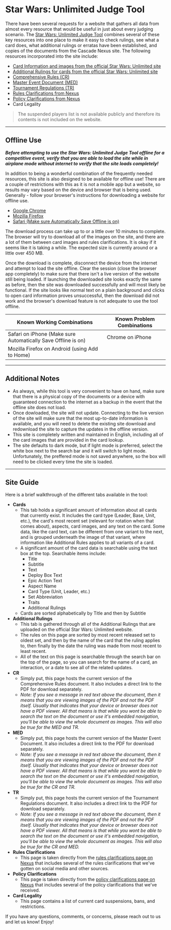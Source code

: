 # Star Wars: Unlimited Judge Tool

There have been several requests for a website that gathers all data from almost every resource that would be useful in just about every judging scenario. The [Star Wars: Unlimited Judge Tool](https://donovandevelops.github.io/SWUJudgeTool/) combines several of these key resources into one place to make it easy to check rulings, see what a card does, what additional rulings or erratas have been established, and copies of the documents from the Cascade Nexus site. The following resources incorporated into the site include:
- [Card Information and images from the official Star Wars: Unlimited site](https://starwarsunlimited.com/cards)
- [Additional Rulings for cards from the official Star Wars: Unlimited site](https://starwarsunlimited.com/cards)
- [Comprehensive Rules (CR)](https://nexus.cascadegames.com/resources/)
- [Master Event Document (MED)](https://nexus.cascadegames.com/resources/)
- [Tournament Regulations (TR)](https://nexus.cascadegames.com/resources/)
- [Rules Clarifications from Nexus](https://nexus.cascadegames.com/resources/Rules_Clarifications/)
- [Policy Clarifications from Nexus](https://nexus.cascadegames.com/resources/Policy_Clarifications/)
- Card Legality

>The suspended players list is not available publicly and therefore its contents is not included on the website.
---


## Offline Use

***Before attempting to use the Star Wars: Unlimited Judge Tool offline for a competitive event, verify that you are able to load the site while in airplane mode without internet to verify that the site loads completely!***

In addition to being a wonderful combination of the frequently needed resources, this site is also designed to be available for offline use! There are a couple of restrictions with this as it is not a mobile app but a website, so results may vary based on the device and browser that is being used.
Generally - follow your browser's instructions for downloading a website for offline use.
- [Google Chrome](https://support.google.com/chrome/answer/7343019?hl=en&co=GENIE.Platform%3DDesktop#:~:text=Download%20a%20page%20from%20Chrome%20to%20read%20offline&text=save%20a%20page.-,On%20your%20computer%2C%20open%20Chrome.,page%20you%20want%20to%20save.&text=Choose%20where%20you%20want%20to,Select%20Save.)
- [Mozilla Firefox](https://support.mozilla.org/en-US/kb/how-save-web-page)
- [Safari (Make sure Automatically Save Offline is on)](https://support.apple.com/en-sg/guide/iphone/iph1a4721132/ios)

The download process can take up to or a little over 10 minutes to complete. The browser will try to download all of the images on the site, and there are a lot of them between card images and rules clarifications. It is okay if it seems like it is taking a while. The expected size is currently around or a little over 450 MB.

Once the download is complete, disconnect the device from the internet and attempt to load the site offline. Clear the session (close the browser app completely) to make sure that there isn't a live version of the website still being loaded. If launching the downloaded site looks exactly the same as before, then the site was downloaded successfully and will most likely be functional. If the site looks like normal text on a plain background and clicks to open card information proves unsuccessful, then the download did not work and the browser's download feature is not adequate to use the tool offline.

| Known Working Combinations | Known Problem Combinations |
|--|--|
| Safari on iPhone (Make sure Automatically Save Offline is on) | Chrome on iPhone |
| Mozilla Firefox on Android (using Add to Home) |  |


---
## Additional Notes
- As always, while this tool is very convenient to have on hand, make sure that there is a physical copy of the documents or a device with guaranteed connection to the internet as a backup in the event that the offline site does not load.
- Once dowloaded, the site will not update. Connecting to the live version of the site will make sure that the most up-to-date information is available, and you will need to delete the existing site download and redownload the site to capture the updates in the offline version.
- This site is completely written and maintained in English, including all of the card images that are provided in the card lookup.
- The site defaults to dark mode, but if light mode is preferred, select the white box next to the search bar and it will switch to light mode. Unfortunately, the preffered mode is not saved anywhere, so the box will need to be clicked every time the site is loaded.

---
## Site Guide
Here is a brief walkthrough of the different tabs available in the tool:
- **Cards**
  - This tab holds a significant amount of information about all cards that currently exist. It includes the card type (Leader, Base, Unit, etc.), the card's most recent set (relevant for rotation when that comes about), aspects, card images, and any text on the card. Some data, like the card text, can be different from one variant to the next, and is grouped underneath the image of that variant, where information like Additional Rules applies to all variants of a card.
  - A significant amount of the card data is searchable using the text box at the top. Searchable items include:
	  - Title
	  - Subtitle
	  - Text
	  - Deploy Box Text
	  - Epic Action Text
	  - Aspect Name
	  - Card Type (Unit, Leader, etc.)
	  - Set Abbreviation
	  - Traits
	  - Additional Rulings
  - Cards are sorted alphabetically by Title and then by Subtitle
- **Additional Rulings**
	- This tab is gathered through all of the Additional Rulings that are uploaded on the official Star Wars: Unlimited website.
	- The rules on this page are sorted by most recent released set to oldest set, and then by the name of the card that the ruling applies to, then finally by the date the ruling was made from most recent to least recent.
	- All of the text on this page is searchable through the search bar on the top of the page, so you can search for the name of a card, an interaction, or a date to see all of the related updates.
- **CR**
	- Simply put, this page hosts the current version of the Comprehensive Rules document. It also includes a direct link to the PDF for download separately.
	- *Note: If you see a message in red text above the document, then it means that you are viewing images of the PDF and not the PDF itself. Usually that indicates that your device or browser does not have a PDF viewer. All that means is that while you wont be able to search the text on the document or use it's embedded navigation, you'll be able to view the whole document as images. This will also be true for the MED and TR.*
- **MED**
	- Simply put, this page hosts the current version of the Master Event Document. It also includes a direct link to the PDF for download separately.
	- *Note: If you see a message in red text above the document, then it means that you are viewing images of the PDF and not the PDF itself. Usually that indicates that your device or browser does not have a PDF viewer. All that means is that while you wont be able to search the text on the document or use it's embedded navigation, you'll be able to view the whole document as images. This will also be true for the CR and TR.*
- **TR**
	- Simply put, this page hosts the current version of the Tournament Regulations document. It also includes a direct link to the PDF for download separately.
	- *Note: If you see a message in red text above the document, then it means that you are viewing images of the PDF and not the PDF itself. Usually that indicates that your device or browser does not have a PDF viewer. All that means is that while you wont be able to search the text on the document or use it's embedded navigation, you'll be able to view the whole document as images. This will also be true for the CR and MED.*
- **Rules Clarifications**
	- This page is taken directly from the [rules clarifications page on Nexus](https://nexus.cascadegames.com/resources/Rules_Clarifications/) that includes several of the rules clarifications that we've gotten on social media and other sources.
- **Policy Clarifications**
	- This page is taken directly from the [policy clarifications page on Nexus](https://nexus.cascadegames.com/resources/Policy_Clarifications/) that includes several of the policy clarifications that we've received.
- **Card Legality**
	- This page contains a list of current card suspensions, bans, and restrictions.

If you have any questions, comments, or concerns, please reach out to us and let us know! Enjoy!